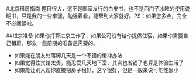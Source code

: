 #北京租房指南
题目很大，这不是国家发行的白皮书，也不是西门子冰箱的使用说明书，只是我的一些牢骚，勉强着看，能帮到大家就好。PS：如果您多金，完全不必阅读啦。

##进京准备
如果你打算进京工作了，如果公司没有给你提供住宿，如果你需要自己租房，那么一些前期的准备是需要的。

* 如果能在朋友处落脚几天是一个不错的缓冲办法
* 如果觉得住宾馆太贵，能忍受几天地下室，其实也省钱了也算是体验生活了
* 如果能让别人帮你直接把房子租好，这个很好，但是一般来说可能性很小
